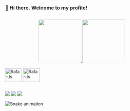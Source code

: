 ### 👋 Hi there. Welcome to my profile!

##
<div align="center">
  <a href="https://github.com/gabrielvitor00">
  <img height="140em" src="https://github-readme-stats.vercel.app/api?username=gabrielvitor00&show_icons=true&theme=react&include_all_commits=true&count_private=true"/>
  <img height="140em" src="https://github-readme-stats.vercel.app/api/top-langs/?username=gabrielvitor00&layout=compact&langs_count=7&theme=react"/>
  </div>
<div style="display: inline_block"><br> 


<img align="center" alt="Rafa-Js" height="45" width="55" src="https://cdn.jsdelivr.net/gh/devicons/devicon/icons/python/python-plain-wordmark.svg" />
<img align="center" alt="Rafa-Js" height="45" width="55" src="https://cdn.jsdelivr.net/gh/devicons/devicon/icons/mysql/mysql-plain-wordmark.svg" />

##

<div>

  <a href="https://www.linkedin.com/in/gabriel-almeida-092073161/" target="_blank"><img src="https://img.shields.io/badge/-LinkedIn-%230077B5?style=for-the-badge&logo=linkedin&logoColor=white" target="_blank"></a> 
  <a href = "mailto:oficialvitorgabriel@gmail.com"><img src="https://img.shields.io/badge/-Gmail-%23333?style=for-the-badge&logo=gmail&logoColor=white" target="_blank"></a>
  <a href="https://www.instagram.com/_gvito/" target="_blank"><img src="https://img.shields.io/badge/-Instagram-%23E4405F?style=for-the-badge&logo=instagram&logoColor=white" target="_blank"></a>
  
   ![Snake animation](https://github.com/gabrielvitor00/gabrielvitor00/blob/output/github-contribution-grid-snake.svg)
  
</div>
  


  


          
          
          
          
          
          
